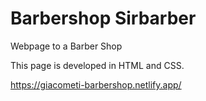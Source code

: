 # Barbershop Sirbarber

Webpage to a Barber Shop

This page is developed in HTML and CSS.

https://giacometi-barbershop.netlify.app/
